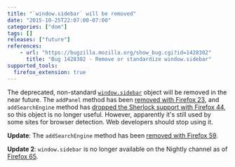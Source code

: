 ```yaml
---
title: "`window.sidebar` will be removed"
date: "2015-10-25T22:07:00-07:00"
categories: ["dom"]
tags: []
releases: ["future"]
references:
    - url: "https://bugzilla.mozilla.org/show_bug.cgi?id=1428302"
      title: "Bug 1428302 - Remove or standardize window.sidebar"
supported_tools:
  firefox_extension: true
---
```

The deprecated, non-standard [`window.sidebar`](https://developer.mozilla.org/docs/Web/API/window.sidebar) object will be removed in the near future. The `addPanel` method has been [removed with Firefox 23](https://www.fxsitecompat.dev/en-CA/docs/2013/ability-to-add-a-sidebar-panel-has-been-dropped/), and `addSearchEngine` method has [dropped the Sherlock support with Firefox 44](https://www.fxsitecompat.dev/en-CA/docs/2015/sherlock-search-plug-ins-are-no-longer-supported/), so this object is no longer useful. However, apparently it's still used by some sites for browser detection. Web developers should stop using it.

**Update**: The `addSearchEngine` method has been [removed with Firefox 59](https://www.fxsitecompat.dev/en-CA/docs/2018/window-sidebar-addsearchengine-has-been-removed/).

**Update 2**: `window.sidebar` is no longer available on the Nightly channel as of [Firefox 65](https://www.fxsitecompat.dev/en-CA/docs/2018/window-sidebar-and-window-external-addsearchprovider-have-been-deprecated/).
